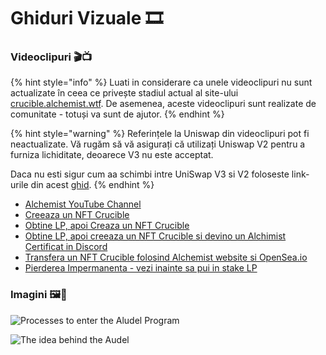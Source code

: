 # Ghiduri Vizuale 🎞

### **Videoclipuri 🎬📺**

{% hint style="info" %}
Luati in considerare ca unele videoclipuri nu sunt actualizate în ceea ce privește stadiul actual al site-ului [crucible.alchemist.wtf](https://crucible.alchemist.wtf/). De asemenea, aceste videoclipuri sunt realizate de comunitate - totuși va sunt de ajutor.
{% endhint %}

{% hint style="warning" %}
Referințele la Uniswap din videoclipuri pot fi neactualizate. Vă rugăm să vă asigurați că utilizați Uniswap V2 pentru a furniza lichiditate, deoarece V3 nu este acceptat.

Daca nu esti sigur cum aa schimbi intre UniSwap V3 si V2 foloseste link-urile din acest [ghid]().
{% endhint %}

* [Alchemist YouTube Channel](https://www.youtube.com/channel/UCIs4LugynLei2TN__lJh-6Q)
* [Creeaza un NFT Crucible](https://www.youtube.com/watch?v=Rl9Rf-3Sp-8)
* [Obtine LP, apoi Creaza un NFT Crucible](https://www.youtube.com/watch?v=Ga1qcQ6x3as)
* [Obtine LP, apoi creeaza un NFT Crucible si devino un Alchimist Certificat in Discord](https://www.youtube.com/watch?v=k7MO1QpqCds)
* [Transfera un NFT Crucible folosind Alchemist website si OpenSea.io](https://www.youtube.com/watch?v=i2MCYimelBM)
* [Pierderea Impermanenta - vezi inainte sa pui in stake LP](https://www.youtube.com/watch?v=8XJ1MSTEuU0)

### **Imagini 🖼🎨**

![Processes to enter the Aludel Program](https://i.imgur.com/7sK0Jr2.png)

![The idea behind the Audel](https://i.imgur.com/sutIhed.png)



